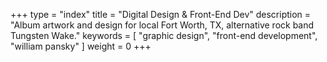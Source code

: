 +++
type = "index"
title = "Digital Design & Front-End Dev"
description = "Album artwork and design for local Fort Worth, TX, alternative rock band Tungsten Wake."
keywords = [ "graphic design", "front-end development", "william pansky" ]
weight = 0
+++
